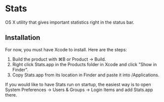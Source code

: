 # Stats
OS X utility that gives important statistics right in the status bar.

## Installation
For now, you must have Xcode to install. Here are the steps:

1. Build the product with ⌘B or Product -> Build.
2. Right click Stats.app in the Products folder in Xcode and click "Show in Finder".
3. Copy Stats.app from its location in Finder and paste it into /Applications.

If you would like to have Stats run on startup, the easiest way is to open System Preferences -> Users & Groups -> Login Items and add Stats.app there.
